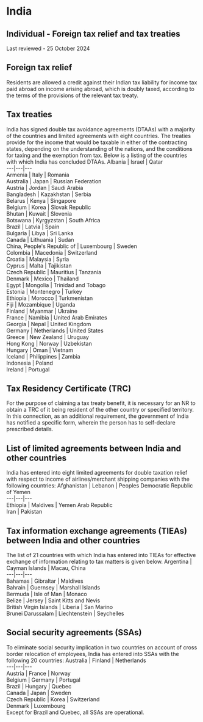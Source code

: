 # India
## Individual - Foreign tax relief and tax treaties
Last reviewed - 25 October 2024
## Foreign tax relief
Residents are allowed a credit against their Indian tax liability for income tax paid abroad on income arising abroad, which is doubly taxed, according to the terms of the provisions of the relevant tax treaty.
## Tax treaties
India has signed double tax avoidance agreements (DTAAs) with a majority of the countries and limited agreements with eight countries. The treaties provide for the income that would be taxable in either of the contracting states, depending on the understanding of the nations, and the conditions for taxing and the exemption from tax.
Below is a listing of the countries with which India has concluded DTAAs.
Albania | Israel | Qatar  
---|---|---  
Armenia | Italy | Romania  
Australia | Japan | Russian Federation  
Austria | Jordan | Saudi Arabia  
Bangladesh | Kazakhstan | Serbia  
Belarus | Kenya | Singapore  
Belgium | Korea | Slovak Republic  
Bhutan | Kuwait | Slovenia  
Botswana | Kyrgyzstan | South Africa  
Brazil | Latvia | Spain  
Bulgaria | Libya | Sri Lanka  
Canada | Lithuania | Sudan  
China, People's Republic of | Luxembourg | Sweden  
Colombia | Macedonia | Switzerland  
Croatia | Malaysia | Syria  
Cyprus | Malta | Tajikistan  
Czech Republic | Mauritius | Tanzania  
Denmark | Mexico | Thailand  
Egypt | Mongolia | Trinidad and Tobago  
Estonia | Montenegro | Turkey  
Ethiopia | Morocco | Turkmenistan  
Fiji | Mozambique | Uganda  
Finland | Myanmar | Ukraine  
France | Namibia | United Arab Emirates  
Georgia | Nepal | United Kingdom  
Germany | Netherlands | United States  
Greece | New Zealand | Uruguay  
Hong Kong | Norway | Uzbekistan  
Hungary | Oman | Vietnam  
Iceland | Philippines | Zambia  
Indonesia | Poland  
Ireland | Portugal  
## Tax Residency Certificate (TRC)
For the purpose of claiming a tax treaty benefit, it is necessary for an NR to obtain a TRC of it being resident of the other country or specified territory. In this connection, as an additional requirement, the government of India has notified a specific form, wherein the person has to self-declare prescribed details.
## List of limited agreements between India and other countries
India has entered into eight limited agreements for double taxation relief with respect to income of airlines/merchant shipping companies with the following countries:
Afghanistan | Lebanon | Peoples Democratic Republic of Yemen  
---|---|---  
Ethiopia | Maldives | Yemen Arab Republic  
Iran | Pakistan  
## Tax information exchange agreements (TIEAs) between India and other countries
The list of 21 countries with which India has entered into TIEAs for effective exchange of information relating to tax matters is given below.
Argentina | Cayman Islands | Macau, China  
---|---|---  
Bahamas | Gibraltar | Maldives  
Bahrain | Guernsey | Marshall Islands  
Bermuda | Isle of Man | Monaco  
Belize | Jersey | Saint Kitts and Nevis  
British Virgin Islands | Liberia | San Marino  
Brunei Darussalam  | Liechtenstein | Seychelles  
## Social security agreements (SSAs)
To eliminate social security implication in two countries on account of cross border relocation of employees, India has entered into SSAs with the following 20 countries:
Australia | Finland | Netherlands  
---|---|---  
Austria | France | Norway  
Belgium | Germany | Portugal  
Brazil | Hungary | Quebec  
Canada | Japan | Sweden  
Czech Republic | Korea | Switzerland  
Denmark | Luxembourg  
Except for Brazil and Quebec, all SSAs are operational.
